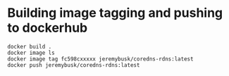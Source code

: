# Building image tagging and pushing to dockerhub
```
docker build .
docker image ls
docker image tag fc598cxxxxx jeremybusk/coredns-rdns:latest
docker push jeremybusk/coredns-rdns:latest
```

